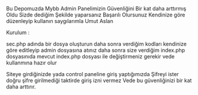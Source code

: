 Bu Depomuzda Mybb Admin Panelimizin Güvenliğini Bir kat daha arttırmış Oldu Sizde dediğim Şekilde yaparsanız Başarılı Olursunuz Kendinize göre düzenleyip kullanın saygılarımla Umut Aslan

Kurulum : 

sec.php adında bir dosya oluşturun daha sonra verdiğim kodları kendinize göre editleyip admin dosyasına atınız 
daha sonra size verdiğim index.php dosyasınıda mevcut index.php dosyası ile değiştirmeniz gerekir vede kullanmına hazır olur

Siteye girdiğinizde yada control paneline giriş yaptığımızda Şifreyi  ister doğru şifre girilmediği taktirde giriş izni vermez Vede bu güvenliğinizi bir kat daha arttırır.
